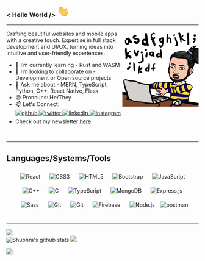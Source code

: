 ### < Hello World /> <img src="./Hi.gif" width="32px">

<hr>

<img align="right" alt="GIF" height="200px" src="./bitmoji.png" />
Crafting beautiful websites and mobile apps with a creative touch. Expertise in full stack development and UI/UX, turning ideas into intuitive and user-friendly experiences.
</br>

- 🌱 I’m currently learning - Rust and WASM
- 👯 I’m looking to collaborate on - Development or Open source projects
- 💬 Ask me about - MERN, TypeScript, Python, C++, React Native, Flask
- 😄 Pronouns: He/They
- 📫 Let's Connect: <br>
  <a href="https://github.com/shubhraagarwal" target="_blank">
  <img src="https://img.shields.io/badge/github-%2324292e.svg?&style=for-the-badge&logo=github&logoColor=white" alt=github style="margin-bottom: 5px;" />
  </a>
  <a href="https://twitter.com/shubhracodes" target="_blank">
  <img src="https://img.shields.io/badge/twitter-%2300acee.svg?&style=for-the-badge&logo=twitter&logoColor=white" alt=twitter style="margin-bottom: 5px;" />
  </a>
  <a href="https://linkedin.com/in/agarwalshubhra" target="_blank">
  <img src="https://img.shields.io/badge/linkedin-%231E77B5.svg?&style=for-the-badge&logo=linkedin&logoColor=white" alt=linkedin style="margin-bottom: 5px;" />
  </a>
  <a href="https://instagram.com/shubhracodes" target="_blank">
  <img src="https://img.shields.io/badge/instagram-%23000000.svg?&style=for-the-badge&logo=instagram&logoColor=darkpink" alt=instagram style="margin-bottom: 5px;" />
  </a>
- Check out my newsletter <a href="https://getrevue.co/profile/shubhracodes">here </a>  

<br/>
<hr>

## Languages/Systems/Tools

<div align="center">  
<img style="margin: 10px" src="https://profilinator.rishav.dev/skills-assets/react-original-wordmark.svg" alt="React" height="25" />  
 <img style="margin: 10px" src="https://profilinator.rishav.dev/skills-assets/css3-original-wordmark.svg" alt="CSS3" height="25" />  
<img style="margin: 10px" src="https://profilinator.rishav.dev/skills-assets/html5-original-wordmark.svg" alt="HTML5" height="25" />  
<img style="margin: 10px" src="https://profilinator.rishav.dev/skills-assets/bootstrap-plain.svg" alt="Bootstrap" height="25" />  

<img style="margin: 10px" src="https://profilinator.rishav.dev/skills-assets/javascript-original.svg" alt="JavaScript" height="25" />  
<img style="margin: 10px" src="https://profilinator.rishav.dev/skills-assets/cplusplus-original.svg" alt="C++" height="25" />  
<img style="margin: 10px" src="https://profilinator.rishav.dev/skills-assets/c-original.svg" alt="C" height="25" />  
<img style="margin: 10px" src="https://profilinator.rishav.dev/skills-assets/typescript-original.svg" alt="TypeScript" height="25" />  
<img style="margin: 10px" src="https://profilinator.rishav.dev/skills-assets/mongodb-original-wordmark.svg" alt="MongoDB" height="25" />  
<img style="margin: 10px" src="https://profilinator.rishav.dev/skills-assets/express-original-wordmark.svg" alt="Express.js" height="25" />  
<img style="margin: 10px" src="https://profilinator.rishav.dev/skills-assets/sass-original.svg" alt="Sass" height="25" />  
<img style="margin: 10px" src="https://profilinator.rishav.dev/skills-assets/git-scm-icon.svg" alt="Git" height="25" />  
 <img style="margin: 10px" src="https://camo.githubusercontent.com/c457309037aabdce151cc0e197d6db98234a31636ef41f2cc1c339832fe20de3/68747470733a2f2f63646e2e61757468302e636f6d2f626c6f672f6c6f676f732f6e6578746a732d6c6f676f2e706e67" alt="Git" height="25" />  
<img style="margin: 10px" src="https://profilinator.rishav.dev/skills-assets/firebase.png" alt="Firebase" height="25" />  
<img style="margin: 10px" src="https://profilinator.rishav.dev/skills-assets/nodejs-original-wordmark.svg" alt="Node.js" height="25" />  

 <img src="https://camo.githubusercontent.com/93b32389bf746009ca2370de7fe06c3b5146f4c99d99df65994f9ced0ba41685/68747470733a2f2f7777772e766563746f726c6f676f2e7a6f6e652f6c6f676f732f676574706f73746d616e2f676574706f73746d616e2d69636f6e2e737667" alt="postman" width="25" height="25" data-canonical-src="https://www.vectorlogo.zone/logos/getpostman/getpostman-icon.svg" style="max-width:100%;">

</div>

<br/>

<hr>

 <img align="left" src="https://github-readme-streak-stats.herokuapp.com/?user=shubhraagarwal&theme=dark" /></br>
![Shubhra's github stats](https://github-readme-stats.vercel.app/api?username=shubhraagarwal&show_icons=true&theme=dark&count_private=true)
<img src='https://github-readme-stats.vercel.app/api/top-langs/?username=shubhraagarwal&theme=dark&hide_langs_below=4&layout=compact'/>
<br>

![](https://komarev.com/ghpvc/?username=shubhraagarwal&color=blue)

<!--
**shubhraagarwal/shubhraagarwal** is a ✨ _special_ ✨ repository because its `README.md` (this file) appears on your GitHub profile.

Here are some ideas to get you started:

- 🔭 I’m currently working on ...
- 🌱 I’m currently learning ...
- 👯 I’m looking to collaborate on ...
- 🤔 I’m looking for help with ...
- 💬 Ask me about ...
- 📫 How to reach me: ...
- 😄 Pronouns: ...
- ⚡ Fun fact: ...
-->
